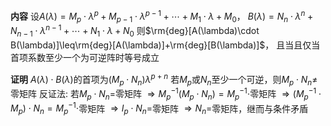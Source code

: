 **内容**
设$A(\lambda)=M_p\cdot\lambda^p+M_{p-1}\cdot\lambda^{p-1}+\cdots+M_1\cdot\lambda+M_0$，
$B(\lambda)=N_n\cdot\lambda^n+N_{n-1}\cdot\lambda^{n-1}+\cdots+N_1\cdot\lambda+N_0$
则$\rm{deg}[A(\lambda)\cdot B(\lambda)]\leq\rm{deg}[A(\lambda)]+\rm{deg}[B(\lambda)]$，
且当且仅当首项系数至少一个为可逆阵时等号成立

**证明**
$A(\lambda)\cdot B(\lambda)$的首项为$(M_p\cdot N_n)\lambda^{p+n}$
若$M_p$或$N_n$至少一个可逆，则$M_p\cdot N_n\neq$零矩阵
反证法: 若$M_p\cdot N_n=$零矩阵
$\Rightarrow M_p^{-1}(M_p\cdot N_n)=M_p^{-1}\cdot$零矩阵
$\Rightarrow(M_p^{-1}\cdot M_p)\cdot N_n=M_p^{-1}\cdot$零矩阵
$\Rightarrow I_p\cdot N_n=$零矩阵
$\Rightarrow N_n=$零矩阵，继而与条件矛盾